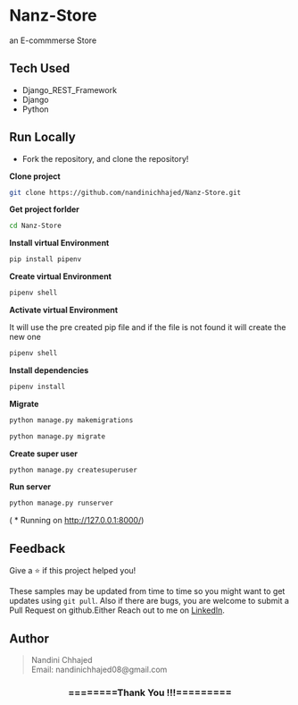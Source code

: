 # Nanz-Store
an E-commmerse Store

## Tech Used
- Django_REST_Framework
- Django
- Python

## Run Locally
- Fork the repository, and clone the repository!

**Clone project**

```bash
git clone https://github.com/nandinichhajed/Nanz-Store.git
```

**Get project forlder**

```bash
cd Nanz-Store
```
**Install virtual Environment**

```bash
pip install pipenv 
```

**Create virtual Environment**

```bash
pipenv shell
```

**Activate virtual Environment**

It will use the pre created pip file and if the file is not found it will create the new one

```bash
pipenv shell
```

**Install dependencies**

```bash
pipenv install
```

**Migrate**

```bash
python manage.py makemigrations
```
```bash
python manage.py migrate
```

 **Create super user**

```bash
python manage.py createsuperuser
```

**Run server**

```bash
python manage.py runserver
```
( * Running on http://127.0.0.1:8000/)

## Feedback

Give a ⭐️  if this project helped you!

These samples may be updated from time to time so you might want to get updates
using `git pull`.  Also if there are bugs, you are welcome to submit
a Pull Request on github.Either
Reach out to me on [LinkedIn](https://linkedin.com/in/nandinichhajed).

<h2>Author</h2>
<blockquote>
  Nandini Chhajed<br>
  Email: nandinichhajed08@gmail.com
</blockquote>

<div align="center">
    <h3>========Thank You !!!=========</h3>
</div>
